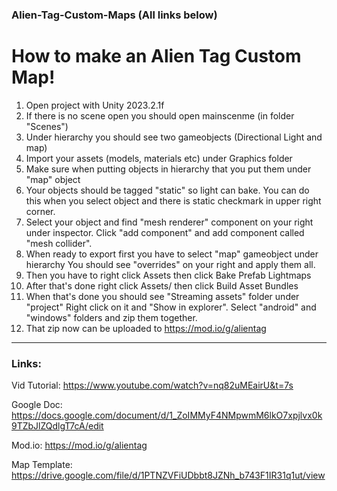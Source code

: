### Alien-Tag-Custom-Maps (All links below)
# How to make an Alien Tag Custom Map!



1. Open project with Unity 2023.2.1f
2. If there is no scene open you should open mainscenme (in folder "Scenes")
3. Under hierarchy you should see two gameobjects (Directional Light and map)
4. Import your assets (models, materials etc) under Graphics folder
5. Make sure when putting objects in hierarchy that you put them under "map" object
6. Your objects should be tagged "static" so light can bake.
   You can do this when you select object and there is static checkmark in upper right corner.
7. Select your object and find "mesh renderer" component on your right under inspector.
   Click "add component" and add component called "mesh collider".
8. When ready to export first you have to select "map" gameobject under hierarchy
   You should see "overrides" on your right and apply them all.
9. Then you have to right click Assets then click Bake Prefab Lightmaps
10. After that's done right click Assets/ then click Build Asset Bundles
11. When that's done you should see "Streaming assets" folder under "project"
    Right click on it and "Show in explorer". Select "android" and "windows" folders and zip them together.
12. That zip now can be uploaded to https://mod.io/g/alientag

_________________________________________________________________
### Links:


Vid Tutorial:
https://www.youtube.com/watch?v=nq82uMEairU&t=7s


Google Doc:
https://docs.google.com/document/d/1_ZoIMMyF4NMpwmM6lkO7xpjlvx0k9TZbJlZQdlgT7cA/edit


Mod.io:
https://mod.io/g/alientag


Map Template:
https://drive.google.com/file/d/1PTNZVFiUDbbt8JZNh_b743F1IR31q1ut/view
